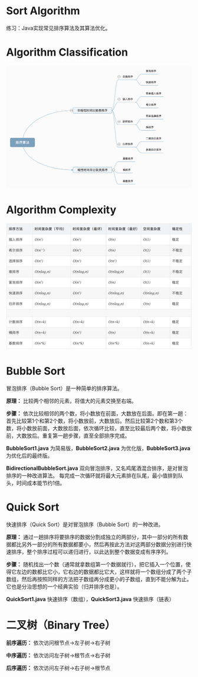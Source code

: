 # Sort Algorithm
练习：Java实现常见排序算法及其算法优化。

# Algorithm Classification
![算法分类](./算法分类.png "算法分类")

# Algorithm Complexity
![算法复杂度](./算法复杂度.png "算法复杂度")

# Bubble Sort
冒泡排序（Bubble Sort）是一种简单的排序算法。

**原理：** 比较两个相邻的元素，将值大的元素交换至右端。

**步骤：** 依次比较相邻的两个数，将小数放在前面，大数放在后面。即在第一趟：首先比较第1个和第2个数，将小数放前，大数放后。然后比较第2个数和第3个数，将小数放前面，大数放后面，依次循环比较，直至比较最后两个数，将小数放前，大数放后。重复第一趟步骤，直至全部排序完成。

**BubbleSort1.java** 为简易版，**BubbleSort2.java** 为优化版，**BubbleSort3.java** 为优化后的最终版。

**BidirectionalBubbleSort.java** 双向冒泡排序，又名鸡尾酒混合排序，是对冒泡排序的一种改进算法。 
每完成一次循环就将最大元素排在队尾，最小值排到队头，时间成本能节约1倍。

# Quick Sort
快速排序（Quick Sort）是对冒泡排序（Bubble Sort）的一种改进。

**原理：** 通过一趟排序将要排序的数据分割成独立的两部分，其中一部分的所有数据都比另外一部分的所有数据都要小，然后再按此方法对这两部分数据分别进行快速排序，整个排序过程可以递归进行，以此达到整个数据变成有序序列。

**步骤：** 随机找出一个数（通常就拿数组第一个数据就行），把它插入一个位置，使得它左边的数都比它小，它右边的数据都比它大，这样就将一个数组分成了两个子数组，然后再按照同样的方法把子数组再分成更小的子数组，直到不能分解为止。它也是分治思想的一个经典实验（归并排序也是）。

**QuickSort1.java** 快速排序（数组），**QuickSort3.java** 快速排序（链表）

# 二叉树（Binary Tree）
**前序遍历：** 依次访问根节点->左子树->右子树

**中序遍历：** 依次访问左子树->根节点->右子树

**后序遍历：** 依次访问左子树->右子树->根节点
